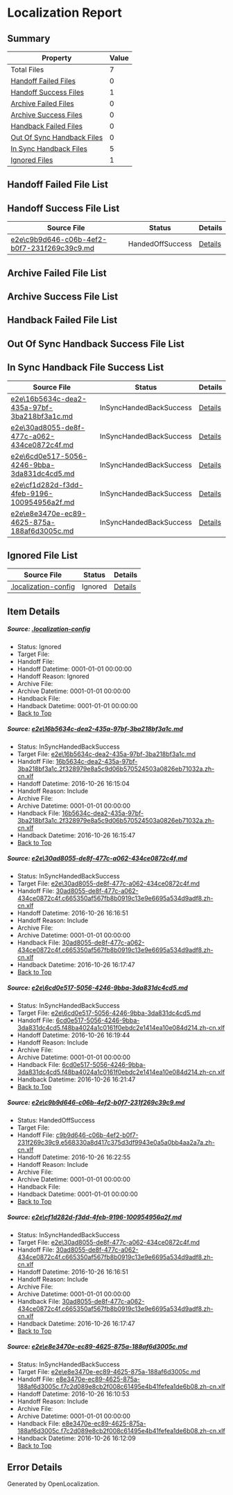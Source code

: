 # <a name='report-top'></a> Localization Report

## Summary
 Property | Value 
 -------- | ----- 
 Total Files | 7
[ Handoff Failed Files ](#handoff-failed-list)| 0
[ Handoff Success Files ](#handoff-success-list)| 1
[ Archive Failed Files ](#archive-failed-list)| 0
[ Archive Success Files ](#archive-success-list)| 0
[ Handback Failed Files ](#handback-failed-list)| 0
[ Out Of Sync Handback Files ](#outofsync-handback-success-list)| 0
[ In Sync Handback Files ](#insync-handback-success-list)| 5
[ Ignored Files ](#ignored-list)| 1

## <a name='handoff-failed-list'></a> Handoff Failed File List

## <a name='handoff-success-list'></a> Handoff Success File List
 Source File | Status | Details 
 ----------- | ------ | ------- 
 [e2e\c9b9d646-c06b-4ef2-b0f7-231f269c39c9.md](https://github.com/OpenLocalizationTestOrg/ol-test0/blob/f0cb53d3faab2bef6f3b71736a74a7e877655390/e2e/c9b9d646-c06b-4ef2-b0f7-231f269c39c9.md) | HandedOffSuccess | [Details](#d56d97afff4b2b7a3af64e3b555bbd25d0eb0e004)

## <a name='archive-failed-list'></a> Archive Failed File List

## <a name='archive-success-list'></a> Archive Success File List

## <a name='handback-failed-list'></a> Handback Failed File List

## <a name='outofsync-handback-success-list'></a> Out Of Sync Handback Success File List

## <a name='insync-handback-success-list'></a> In Sync Handback File Success List
 Source File | Status | Details 
 ----------- | ------ | ------- 
 [e2e\16b5634c-dea2-435a-97bf-3ba218bf3a1c.md](https://github.com/OpenLocalizationTestOrg/ol-test0/blob/9cccc96528b21ef6e967e2ac35c8280929934e1b/e2e/16b5634c-dea2-435a-97bf-3ba218bf3a1c.md) | InSyncHandedBackSuccess | [Details](#168037a8ec7f29187dfd80dc6b8d46a61cfd8b381)
 [e2e\30ad8055-de8f-477c-a062-434ce0872c4f.md](https://github.com/OpenLocalizationTestOrg/ol-test0/blob/e869364b5666b34a32719fd1cda52d931ad6d634/e2e/30ad8055-de8f-477c-a062-434ce0872c4f.md) | InSyncHandedBackSuccess | [Details](#0ef6de4dbfe60e9491d0493eb5afbf44fde560b22)
 [e2e\6cd0e517-5056-4246-9bba-3da831dc4cd5.md](https://github.com/OpenLocalizationTestOrg/ol-test0/blob/cf32f56953af258923f8744a423dff41d7ad2eb1/e2e/6cd0e517-5056-4246-9bba-3da831dc4cd5.md) | InSyncHandedBackSuccess | [Details](#b69e8e77ba36fcfc65a06beb17ee2a6fa707c1a73)
 [e2e\cf1d282d-f3dd-4feb-9196-100954956a2f.md](https://github.com/OpenLocalizationTestOrg/ol-test0/blob/f0cb53d3faab2bef6f3b71736a74a7e877655390/e2e/cf1d282d-f3dd-4feb-9196-100954956a2f.md) | InSyncHandedBackSuccess | [Details](#0ef6de4dbfe60e9491d0493eb5afbf44fde560b25)
 [e2e\e8e3470e-ec89-4625-875a-188af6d3005c.md](https://github.com/OpenLocalizationTestOrg/ol-test0/blob/e45e4a9780a93c0373bcbbb11501e30d8eb10662/e2e/e8e3470e-ec89-4625-875a-188af6d3005c.md) | InSyncHandedBackSuccess | [Details](#5bd2ba881633f09bb8d771e97b6f4e8c9f882c486)

## <a name='ignored-list'></a> Ignored File List
 Source File | Status | Details 
 ----------- | ------ | ------- 
 [.localization-config](https://github.com/OpenLocalizationTestOrg/ol-test0/blob/f0cb53d3faab2bef6f3b71736a74a7e877655390/.localization-config) | Ignored | [Details](#c268a05ecaa7ec85942ed632c29928ee5bd6da8d0)

## Item Details
##### <a name='c268a05ecaa7ec85942ed632c29928ee5bd6da8d0'></a> Source: [.localization-config](https://github.com/OpenLocalizationTestOrg/ol-test0/blob/f0cb53d3faab2bef6f3b71736a74a7e877655390/.localization-config)
* Status: Ignored
* Target File: 
* Handoff File: 
* Handoff Datetime: 0001-01-01 00:00:00
* Handoff Reason: Ignored
* Archive File: 
* Archive Datetime: 0001-01-01 00:00:00
* Handback File: 
* Handback Datetime: 0001-01-01 00:00:00
* [Back to Top](#report-top)

##### <a name='168037a8ec7f29187dfd80dc6b8d46a61cfd8b381'></a> Source: [e2e\16b5634c-dea2-435a-97bf-3ba218bf3a1c.md](https://github.com/OpenLocalizationTestOrg/ol-test0/blob/9cccc96528b21ef6e967e2ac35c8280929934e1b/e2e/16b5634c-dea2-435a-97bf-3ba218bf3a1c.md)
* Status: InSyncHandedBackSuccess
* Target File: [e2e\16b5634c-dea2-435a-97bf-3ba218bf3a1c.md](https://github.com/OpenLocalizationTestOrg/ol-test0-zhcn/blob/6f465a4b4b65608367d03b8ccbb1f3ee07f55574/e2e/16b5634c-dea2-435a-97bf-3ba218bf3a1c.md)
* Handoff File: [16b5634c-dea2-435a-97bf-3ba218bf3a1c.2f328979e8a5c9d06b570524503a0826eb71032a.zh-cn.xlf](https://github.com/OpenLocalizationTestOrg/ol-test0-handoff/blob/433c1d239802e7bd379ac022ea3ada7efd28bd3c/ol-handoff/OpenLocalizationTestOrg/ol-test0-zhcn/shujia/ht/16b5634c-dea2-435a-97bf-3ba218bf3a1c.2f328979e8a5c9d06b570524503a0826eb71032a.zh-cn.xlf)
* Handoff Datetime: 2016-10-26 16:15:04
* Handoff Reason: Include
* Archive File: 
* Archive Datetime: 0001-01-01 00:00:00
* Handback File: [16b5634c-dea2-435a-97bf-3ba218bf3a1c.2f328979e8a5c9d06b570524503a0826eb71032a.zh-cn.xlf](https://github.com/OpenLocalizationTestOrg/ol-test0-handback/blob/32aec1c99de5a243e2a185487fdbf5ec8788138d/ol-handback/OpenLocalizationTestOrg/ol-test0-zhcn/shujia/ht/16b5634c-dea2-435a-97bf-3ba218bf3a1c.2f328979e8a5c9d06b570524503a0826eb71032a.zh-cn.xlf)
* Handback Datetime: 2016-10-26 16:15:47
* [Back to Top](#report-top)

##### <a name='0ef6de4dbfe60e9491d0493eb5afbf44fde560b22'></a> Source: [e2e\30ad8055-de8f-477c-a062-434ce0872c4f.md](https://github.com/OpenLocalizationTestOrg/ol-test0/blob/e869364b5666b34a32719fd1cda52d931ad6d634/e2e/30ad8055-de8f-477c-a062-434ce0872c4f.md)
* Status: InSyncHandedBackSuccess
* Target File: [e2e\30ad8055-de8f-477c-a062-434ce0872c4f.md](https://github.com/OpenLocalizationTestOrg/ol-test0-zhcn/blob/516bef9097ebd78d81cf5d465d5d633c702e20c7/e2e/30ad8055-de8f-477c-a062-434ce0872c4f.md)
* Handoff File: [30ad8055-de8f-477c-a062-434ce0872c4f.c665350af567fb8b0919c13e9e6695a534d9adf8.zh-cn.xlf](https://github.com/OpenLocalizationTestOrg/ol-test0-handoff/blob/157a8eb14ee68660983025087c2365688d6f2837/ol-handoff/OpenLocalizationTestOrg/ol-test0-zhcn/shujia/ht/30ad8055-de8f-477c-a062-434ce0872c4f.c665350af567fb8b0919c13e9e6695a534d9adf8.zh-cn.xlf)
* Handoff Datetime: 2016-10-26 16:16:51
* Handoff Reason: Include
* Archive File: 
* Archive Datetime: 0001-01-01 00:00:00
* Handback File: [30ad8055-de8f-477c-a062-434ce0872c4f.c665350af567fb8b0919c13e9e6695a534d9adf8.zh-cn.xlf](https://github.com/OpenLocalizationTestOrg/ol-test0-handback/blob/274eabb6785d0f2ef5199d79fa8e73cd1f1042b0/ol-handback/OpenLocalizationTestOrg/ol-test0-zhcn/shujia/ht/30ad8055-de8f-477c-a062-434ce0872c4f.c665350af567fb8b0919c13e9e6695a534d9adf8.zh-cn.xlf)
* Handback Datetime: 2016-10-26 16:17:47
* [Back to Top](#report-top)

##### <a name='b69e8e77ba36fcfc65a06beb17ee2a6fa707c1a73'></a> Source: [e2e\6cd0e517-5056-4246-9bba-3da831dc4cd5.md](https://github.com/OpenLocalizationTestOrg/ol-test0/blob/cf32f56953af258923f8744a423dff41d7ad2eb1/e2e/6cd0e517-5056-4246-9bba-3da831dc4cd5.md)
* Status: InSyncHandedBackSuccess
* Target File: [e2e\6cd0e517-5056-4246-9bba-3da831dc4cd5.md](https://github.com/OpenLocalizationTestOrg/ol-test0-zhcn/blob/490a45a34600969b33607070fc0bb6daac21e496/e2e/6cd0e517-5056-4246-9bba-3da831dc4cd5.md)
* Handoff File: [6cd0e517-5056-4246-9bba-3da831dc4cd5.f48ba4024a1c0161f0ebdc2e1414ea10e084d214.zh-cn.xlf](https://github.com/OpenLocalizationTestOrg/ol-test0-handoff/blob/624570b429edcee16ee63a435c8aaf7f41057eda/ol-handoff/OpenLocalizationTestOrg/ol-test0-zhcn/shujia/ht/6cd0e517-5056-4246-9bba-3da831dc4cd5.f48ba4024a1c0161f0ebdc2e1414ea10e084d214.zh-cn.xlf)
* Handoff Datetime: 2016-10-26 16:19:44
* Handoff Reason: Include
* Archive File: 
* Archive Datetime: 0001-01-01 00:00:00
* Handback File: [6cd0e517-5056-4246-9bba-3da831dc4cd5.f48ba4024a1c0161f0ebdc2e1414ea10e084d214.zh-cn.xlf](https://github.com/OpenLocalizationTestOrg/ol-test0-handback/blob/b5efcaeb55883acd7201d743d7a05964cf6867a1/ol-handback/OpenLocalizationTestOrg/ol-test0-zhcn/shujia/ht/6cd0e517-5056-4246-9bba-3da831dc4cd5.f48ba4024a1c0161f0ebdc2e1414ea10e084d214.zh-cn.xlf)
* Handback Datetime: 2016-10-26 16:21:47
* [Back to Top](#report-top)

##### <a name='d56d97afff4b2b7a3af64e3b555bbd25d0eb0e004'></a> Source: [e2e\c9b9d646-c06b-4ef2-b0f7-231f269c39c9.md](https://github.com/OpenLocalizationTestOrg/ol-test0/blob/f0cb53d3faab2bef6f3b71736a74a7e877655390/e2e/c9b9d646-c06b-4ef2-b0f7-231f269c39c9.md)
* Status: HandedOffSuccess
* Target File: 
* Handoff File: [c9b9d646-c06b-4ef2-b0f7-231f269c39c9.e568330a8d417c375d3df9943e0a5a0bb4aa2a7a.zh-cn.xlf](https://github.com/OpenLocalizationTestOrg/ol-test0-handoff/blob/ed2fc04573451e81dd2541b4528d45292a43d7c2/ol-handoff/OpenLocalizationTestOrg/ol-test0-zhcn/shujia/ht/c9b9d646-c06b-4ef2-b0f7-231f269c39c9.e568330a8d417c375d3df9943e0a5a0bb4aa2a7a.zh-cn.xlf)
* Handoff Datetime: 2016-10-26 16:22:55
* Handoff Reason: Include
* Archive File: 
* Archive Datetime: 0001-01-01 00:00:00
* Handback File: 
* Handback Datetime: 0001-01-01 00:00:00
* [Back to Top](#report-top)

##### <a name='0ef6de4dbfe60e9491d0493eb5afbf44fde560b25'></a> Source: [e2e\cf1d282d-f3dd-4feb-9196-100954956a2f.md](https://github.com/OpenLocalizationTestOrg/ol-test0/blob/f0cb53d3faab2bef6f3b71736a74a7e877655390/e2e/cf1d282d-f3dd-4feb-9196-100954956a2f.md)
* Status: InSyncHandedBackSuccess
* Target File: [e2e\30ad8055-de8f-477c-a062-434ce0872c4f.md](https://github.com/OpenLocalizationTestOrg/ol-test0-zhcn/blob/516bef9097ebd78d81cf5d465d5d633c702e20c7/e2e/30ad8055-de8f-477c-a062-434ce0872c4f.md)
* Handoff File: [30ad8055-de8f-477c-a062-434ce0872c4f.c665350af567fb8b0919c13e9e6695a534d9adf8.zh-cn.xlf](https://github.com/OpenLocalizationTestOrg/ol-test0-handoff/blob/157a8eb14ee68660983025087c2365688d6f2837/ol-handoff/OpenLocalizationTestOrg/ol-test0-zhcn/shujia/ht/30ad8055-de8f-477c-a062-434ce0872c4f.c665350af567fb8b0919c13e9e6695a534d9adf8.zh-cn.xlf)
* Handoff Datetime: 2016-10-26 16:16:51
* Handoff Reason: Include
* Archive File: 
* Archive Datetime: 0001-01-01 00:00:00
* Handback File: [30ad8055-de8f-477c-a062-434ce0872c4f.c665350af567fb8b0919c13e9e6695a534d9adf8.zh-cn.xlf](https://github.com/OpenLocalizationTestOrg/ol-test0-handback/blob/274eabb6785d0f2ef5199d79fa8e73cd1f1042b0/ol-handback/OpenLocalizationTestOrg/ol-test0-zhcn/shujia/ht/30ad8055-de8f-477c-a062-434ce0872c4f.c665350af567fb8b0919c13e9e6695a534d9adf8.zh-cn.xlf)
* Handback Datetime: 2016-10-26 16:17:47
* [Back to Top](#report-top)

##### <a name='5bd2ba881633f09bb8d771e97b6f4e8c9f882c486'></a> Source: [e2e\e8e3470e-ec89-4625-875a-188af6d3005c.md](https://github.com/OpenLocalizationTestOrg/ol-test0/blob/e45e4a9780a93c0373bcbbb11501e30d8eb10662/e2e/e8e3470e-ec89-4625-875a-188af6d3005c.md)
* Status: InSyncHandedBackSuccess
* Target File: [e2e\e8e3470e-ec89-4625-875a-188af6d3005c.md](https://github.com/OpenLocalizationTestOrg/ol-test0-zhcn/blob/68efed0d73eb9b59b6f186da23f40c3ddc994cea/e2e/e8e3470e-ec89-4625-875a-188af6d3005c.md)
* Handoff File: [e8e3470e-ec89-4625-875a-188af6d3005c.f7c2d089e8cb2f008c61495e4b41fefea1de6b08.zh-cn.xlf](https://github.com/OpenLocalizationTestOrg/ol-test0-handoff/blob/6ecd8c5eaa6142e165ef6a72266ce2c7fcb8c462/ol-handoff/OpenLocalizationTestOrg/ol-test0-zhcn/shujia/ht/e8e3470e-ec89-4625-875a-188af6d3005c.f7c2d089e8cb2f008c61495e4b41fefea1de6b08.zh-cn.xlf)
* Handoff Datetime: 2016-10-26 16:10:53
* Handoff Reason: Include
* Archive File: 
* Archive Datetime: 0001-01-01 00:00:00
* Handback File: [e8e3470e-ec89-4625-875a-188af6d3005c.f7c2d089e8cb2f008c61495e4b41fefea1de6b08.zh-cn.xlf](https://github.com/OpenLocalizationTestOrg/ol-test0-handback/blob/7650ceec98daec7317a27cc573255f89234abd42/ol-handback/OpenLocalizationTestOrg/ol-test0-zhcn/shujia/ht/e8e3470e-ec89-4625-875a-188af6d3005c.f7c2d089e8cb2f008c61495e4b41fefea1de6b08.zh-cn.xlf)
* Handback Datetime: 2016-10-26 16:12:09
* [Back to Top](#report-top)


## Error Details

Generated by OpenLocalization.
